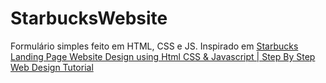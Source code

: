 # StarbucksWebsite 

Formulário simples feito em HTML, CSS e JS.
Inspirado em [Starbucks Landing Page Website Design using Html CSS & Javascript | Step By Step Web Design Tutorial](https://www.youtube.com/watch?v=91Q6RvKvd7o)